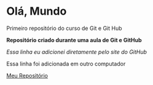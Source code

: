 # Olá, Mundo
Primeiro repositório do curso de Git e Git Hub

**Repositório criado durante uma aula de Git e GitHub**
 
*Essa linha eu adicionei diretamente pelo site do GitHub*

Essa linha foi adicionada em outro computador

[Meu Repositório](https://github.com/viniavancii?tab=repositories)
